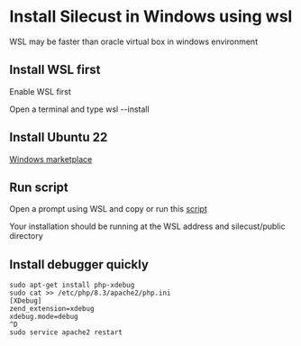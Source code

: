 # Install Silecust in Windows using wsl
WSL may be faster than oracle virtual box in windows environment

## Install WSL first
Enable WSL first

Open a terminal and type
wsl --install

## Install Ubuntu 22 
[Windows marketplace](https://www.microsoft.com/store/productId/9PN20MSR04DW?ocid=pdpshare)

## Run script
Open a prompt using WSL
and copy or run this [script](script.sh)

Your installation should be running at the WSL address and silecust/public directory
## Install debugger quickly 

```
sudo apt-get install php-xdebug   
sudo cat >> /etc/php/8.3/apache2/php.ini
[XDebug]
zend_extension=xdebug
xdebug.mode=debug
^D
sudo service apache2 restart
```